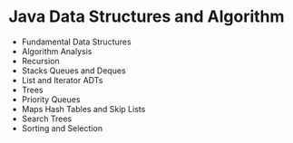 # Java Data Structures and Algorithm

* Fundamental Data Structures
* Algorithm Analysis
* Recursion
* Stacks Queues and Deques
* List and Iterator ADTs
* Trees
* Priority Queues
* Maps Hash Tables and Skip Lists
* Search Trees
* Sorting and Selection
